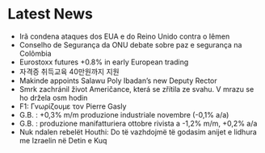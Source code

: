 # Latest News
-  Irã condena ataques dos EUA e do Reino Unido contra o Iêmen
-  Conselho de Segurança da ONU debate sobre paz e segurança na Colômbia
-  Eurostoxx futures +0.8% in early European trading
-  자격증 취득교육 40만원까지 지원
-  Makinde appoints Salawu Poly Ibadan’s new Deputy Rector
-  Smrk zachránil život Američance, která se zřítila ze svahu. V mrazu se ho držela osm hodin
-  F1: Γνωρίζουμε τον Pierre Gasly
-  G.B. : +0,3% m/m produzione industriale novembre (-0,1% a/a)
-  G.B. : produzione manifatturiera ottobre rivista a -1,2% m/m, +0,2% a/a
-  Nuk ndalen rebelët Houthi: Do të vazhdojmë të godasim anijet e lidhura me Izraelin në Detin e Kuq
